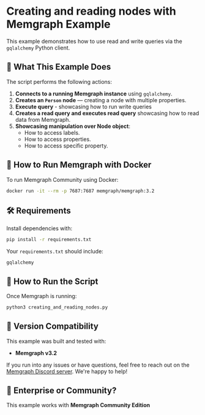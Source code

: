 # Creating and reading nodes with Memgraph Example 

This example demonstrates how to use read and write queries via the `gqlalchemy` Python client.


## 🧠 What This Example Does

The script performs the following actions:

1. **Connects to a running Memgraph instance** using `gqlalchemy`.
2. **Creates an `Person` node** — creating a node with multiple properties.
3. **Execute query** - showcasing how to run write queries
4. **Creates a read query and executes read query** showcasing how to read data from Memgraph.
5. **Showcasing manipulation over Node object**:
   - How to access labels.
   - How to access properties.
   - How to access specific property.


## 🚀 How to Run Memgraph with Docker

To run Memgraph Community using Docker:

```bash
docker run -it --rm -p 7687:7687 memgraph/memgraph:3.2
```


## 🛠 Requirements

Install dependencies with:

```bash
pip install -r requirements.txt
```

Your `requirements.txt` should include:

```
gqlalchemy
```


## 🧪 How to Run the Script

Once Memgraph is running:

```bash
python3 creating_and_reading_nodes.py
```


## 🔖 Version Compatibility

This example was built and tested with:

- **Memgraph v3.2**

If you run into any issues or have questions, feel free to reach out on the [Memgraph Discord server](https://discord.gg/memgraph). We're happy to help!


## 🏢 Enterprise or Community?

This example works with **Memgraph Community Edition** 